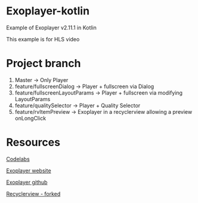 # Exoplayer-kotlin

Example of Exoplayer v2.11.1 in Kotlin

This example is for HLS video

# Project branch

1. Master -> Only Player
2. feature/fullscreenDialog -> Player + fullscreen via Dialog
3. feature/fullscreenLayoutParams -> Player + fullscreen via modifying LayoutParams
4. feature/qualitySelector -> Player + Quality Selector
5. feature/rvItemPreview -> Exoplayer in a recyclerview allowing a preview onLongClick

# Resources

[Codelabs](https://codelabs.developers.google.com/codelabs/exoplayer-intro/#0)

[Exoplayer website](https://exoplayer.dev/)

[Exoplayer github](https://github.com/google/ExoPlayer)

[Recyclerview - forked](https://github.com/mitchtabian/Video-Player-RecyclerView)
